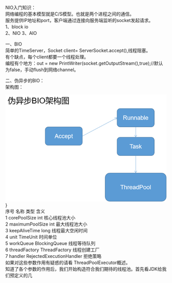 NIO入门知识：  
网络编程的基本模型就是C/S模型。也就是两个进程之间的通信。  
服务提供IP地址和port，客户端通过连接向服务端监听的socket发起请求。    
1、block io  
2、NIO
3、AIO

一、BIO  
简单的TimeServer，Socket client= ServerSocket.accept(),线程阻塞。  
有个缺点，每个client都要一个线程处理。  
编程有个地方：out = new PrintWriter(socket.getOutputStream(),true);//默认为false，手动flush到网络channel。    

二、伪异步的BIO：  
架构图：    

![1578377955675](https://github.com/robbertzhou/nettystudy/blob/master/src/main/resources/%E4%BC%AA%E5%BC%82%E6%AD%A5.png)  
    }  
序号	名称	类型	含义  
1	corePoolSize	int	核心线程池大小  
2	maximumPoolSize	int	最大线程池大小  
3	keepAliveTime	long	线程最大空闲时间  
4	unit	TimeUnit	时间单位  
5	workQueue	BlockingQueue<Runnable>	线程等待队列  
6	threadFactory	ThreadFactory	线程创建工厂  
7	handler	RejectedExecutionHandler	拒绝策略  
如果对这些参数作用有疑惑的请看 ThreadPoolExecutor概述。  
知道了各个参数的作用后，我们开始构造符合我们期待的线程池。首先看JDK给我们预定义的几
